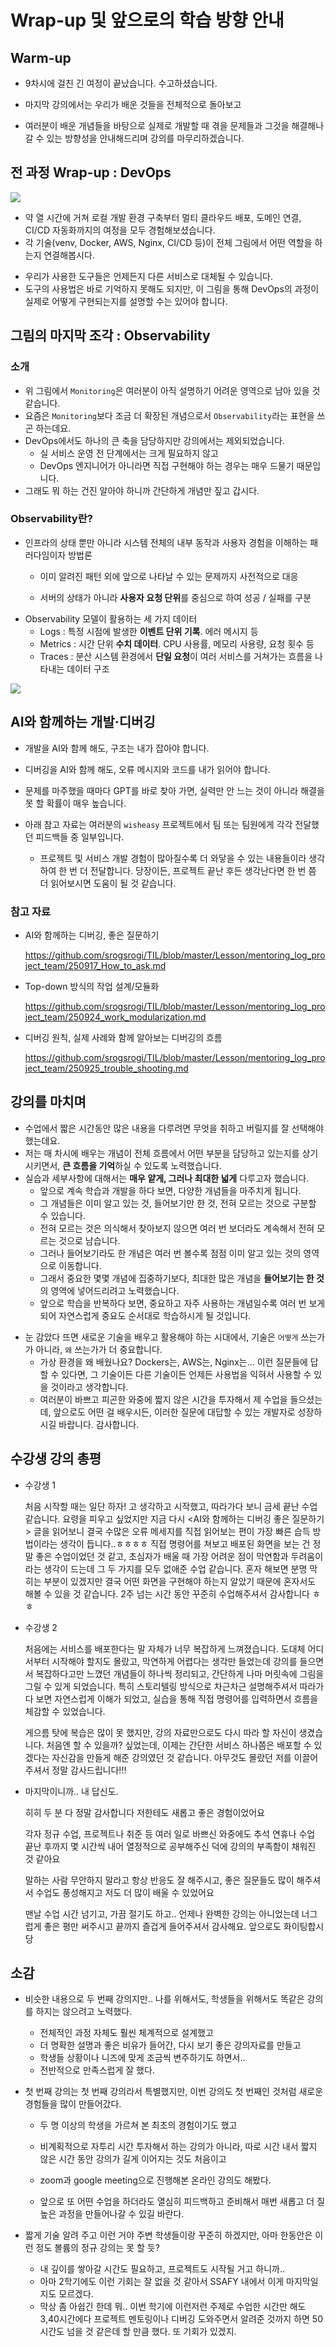 # Wrap-up 및 앞으로의 학습 방향 안내



## Warm-up

* 9차시에 걸친 긴 여정이 끝났습니다. 수고하셨습니다.

* 마지막 강의에서는 우리가 배운 것들을 전체적으로 돌아보고

* 여러분이 배운 개념들을 바탕으로 실제로 개발할 때 겪을 문제들과 그것을 해결해나갈 수 있는 방향성을 안내해드리며 강의를 마무리하겠습니다.

  

## 전 과정 Wrap-up : DevOps

![](./devops.jpg)



*   약 열 시간에 거쳐 로컬 개발 환경 구축부터 멀티 클라우드 배포, 도메인 연결, CI/CD 자동화까지의 여정을 모두 경험해보셨습니다.
*   각 기술(venv, Docker, AWS, Nginx, CI/CD 등)이 전체 그림에서 어떤 역할을 하는지 연결해봅시다.

- 우리가 사용한 도구들은 언제든지 다른 서비스로 대체될 수 있습니다.
- 도구의 사용법은 바로 기억하지 못해도 되지만, 이 그림을 통해 DevOps의 과정이 실제로 어떻게 구현되는지를 설명할 수는 있어야 합니다.



## 그림의 마지막 조각 : Observability

### 소개

*   위 그림에서 `Monitoring`은 여러분이 아직 설명하기 어려운 영역으로 남아 있을 것 같습니다.
*   요즘은 `Monitoring`보다 조금 더 확장된 개념으로서 `Observability`라는 표현을 쓰곤 하는데요.
*   DevOps에서도 하나의 큰 축을 담당하지만 강의에서는 제외되었습니다.
    *   실 서비스 운영 전 단계에서는 크게 필요하지 않고
    *   DevOps 엔지니어가 아니라면 직접 구현해야 하는 경우는 매우 드물기 때문입니다.
*   그래도 뭐 하는 건진 알아야 하니까 간단하게 개념만 짚고 갑시다.



### Observability란?

*   인프라의 상태 뿐만 아니라 시스템 전체의 내부 동작과 사용자 경험을 이해하는 패러다임이자 방법론
    *   이미 알려진 패턴 외에 앞으로 나타날 수 있는 문제까지 사전적으로 대응

    *   서버의 상태가 아니라 **사용자 요청 단위**를 중심으로 하여 성공 / 실패를 구분

- Observability 모델이 활용하는 세 가지 데이터
  - Logs : 특정 시점에 발생한 **이벤트 단위 기록**. 에러 메시지 등
  - Metrics : 시간 단위 **수치 데이터**. CPU 사용률, 메모리 사용량, 요청 횟수 등
  - Traces : 분산 시스템 환경에서 **단일 요청**이 여러 서비스를 거쳐가는 흐름을 나타내는 데이터 구조

![](./observability1.png)



## AI와 함께하는 개발·디버깅

- 개발을 AI와 함께 해도, 구조는 내가 잡아야 합니다.

- 디버깅을 AI와 함께 해도, 오류 메시지와 코드를 내가 읽어야 합니다.

- 문제를 마주했을 때마다 GPT를 바로 찾아 가면, 실력만 안 느는 것이 아니라 해결을 못 할 확률이 매우 높습니다.

- 아래 참고 자료는 여러분의 `wisheasy` 프로젝트에서 팀 또는 팀원에게 각각 전달했던 피드백들 중 일부입니다.
  - 프로젝트 및 서비스 개발 경험이 많아질수록 더 와닿을 수 있는 내용들이라 생각하여 한 번 더 전달합니다. 당장이든, 프로젝트 끝난 후든 생각난다면 한 번 쯤 더 읽어보시면 도움이 될 것 같습니다.



### 참고 자료

- AI와 함께하는 디버깅, 좋은 질문하기

  https://github.com/srogsrogi/TIL/blob/master/Lesson/mentoring_log_project_team/250917_How_to_ask.md

- Top-down 방식의 작업 설계/모듈화

  https://github.com/srogsrogi/TIL/blob/master/Lesson/mentoring_log_project_team/250924_work_modularization.md

- 디버깅 원칙, 실제 사례와 함께 알아보는 디버깅의 흐름

  https://github.com/srogsrogi/TIL/blob/master/Lesson/mentoring_log_project_team/250925_trouble_shooting.md



## 강의를 마치며

*   수업에서 짧은 시간동안 많은 내용을 다루려면 무엇을 취하고 버릴지를 잘 선택해야 했는데요.
*   저는 매 차시에 배우는 개념이 전체 흐름에서 어떤 부분을 담당하고 있는지를 상기시키면서, **큰 흐름을 기억**하실 수 있도록 노력했습니다.
*   실습과 세부사항에 대해서는 **매우 얕게, 그러나 최대한 넓게** 다루고자 했습니다.
    - 앞으로 계속 학습과 개발을 하다 보면, 다양한 개념들을 마주치게 됩니다.
    - 그 개념들은 이미 알고 있는 것, 들어보기만 한 것, 전혀 모르는 것으로 구분할 수 있습니다.
    - 전혀 모르는 것은 의식해서 찾아보지 않으면 여러 번 보더라도 계속해서 전혀 모르는 것으로 남습니다.
    - 그러나 들어보기라도 한 개념은 여러 번 볼수록 점점 이미 알고 있는 것의 영역으로 이동합니다.
    - 그래서 중요한 몇몇 개념에 집중하기보다, 최대한 많은 개념을 **들어보기는 한 것**의 영역에 넣어드리려고 노력했습니다.
    - 앞으로 학습을 반복하다 보면, 중요하고 자주 사용하는 개념일수록 여러 번 보게 되어 자연스럽게 중요도 순서대로 학습하시게 될 것입니다.

- 눈 감았다 뜨면 새로운 기술을 배우고 활용해야 하는 시대에서, 기술은 `어떻게` 쓰는가가 아니라, `왜` 쓰는가가 더 중요합니다.
  - 가상 환경을 왜 배웠나요? Dockers는, AWS는, Nginx는... 이런 질문들에 답할 수 있다면, 그 기술이든 다른 기술이든 언제든 사용법을 익혀서 사용할 수 있을 것이라고 생각합니다.
  - 여러분이 바쁘고 피곤한 와중에 짧지 않은 시간을 투자해서 제 수업을 들으셨는데, 앞으로도 어떤 걸 배우시든, 이러한 질문에 대답할 수 있는 개발자로 성장하시길 바랍니다. 감사합니다.



## 수강생 강의 총평

- 수강생 1

  처음 시작할 때는 일단 하자! 고 생각하고 시작했고, 따라가다 보니 금세 끝난 수업 같습니다. 요령을 피우고 싶었지만 지금 다시 <AI와 함께하는 디버깅 좋은 질문하기> 글을 읽어보니 결국 수많은 오류 메세지를 직접 읽어보는 편이 가장 빠른 습득 방법이라는 생각이 듭니다..ㅎㅎㅎㅎ 직접 명령어를 쳐보고 배포된 화면을 보는 건 정말 좋은 수업이었던 것 같고, 초심자가 배울 때 가장 어려운 점이 막연함과 두려움이라는 생각이 드는데 그 두 가지를 모두 없애준 수업 같습니다. 혼자 해보면 분명 막히는 부분이 있겠지만 결국 어떤 화면을 구현해야 하는지 알았기 때문에 혼자서도 해볼 수 있을 것 같습니다. 2주 넘는 시간 동안 꾸준히 수업해주셔서 감사합니다 ㅎㅎ

- 수강생 2

  처음에는 서비스를 배포한다는 말 자체가 너무 복잡하게 느껴졌습니다. 도대체 어디서부터 시작해야 할지도 몰랐고, 막연하게 어렵다는 생각만 들었는데 강의를 들으면서 복잡하다고만 느꼈던 개념들이 하나씩 정리되고, 간단하게 나마 머릿속에 그림을 그릴 수 있게 되었습니다. 특히 스토리텔링 방식으로 차근차근 설명해주셔서 따라가다 보면 자연스럽게 이해가 되었고, 실습을 통해 직접 명령어를 입력하면서 흐름을 체감할 수 있었습니다.
  
  게으름 탓에 복습은 많이 못 했지만, 강의 자료만으로도 다시 따라 할 자신이 생겼습니다. 처음엔  할 수 있을까? 싶었는데, 이제는  간단한 서비스 하나쯤은 배포할 수 있겠다는 자신감을 만들게 해준 강의였던 것 같습니다. 아무것도 몰랐던 저를 이끌어주셔서 정말 감사드립니다!!!

- 마지막이니까.. 내 답신도.

  히히 두 분 다 정말 감사합니다 저한테도 새롭고 좋은 경험이었어요

  각자 정규 수업, 프로젝트나 취준 등 여러 일로 바쁘신 와중에도 추석 연휴나 수업 끝난 후까지 몇 시간씩 내어 열정적으로 공부해주신 덕에 강의의 부족함이 채워진 것 같아요

  말하는 사람 무안하지 말라고 항상 반응도 잘 해주시고, 좋은 질문들도 많이 해주셔서 수업도 풍성해지고 저도 더 많이 배울 수 있었어요

  맨날 수업 시간 넘기고, 가끔 절기도 하고.. 언제나 완벽한 강의는 아니었는데 너그럽게 좋은 평만 써주시고 끝까지 즐겁게 들어주셔서 감사해요. 앞으로도 화이팅합시당



## 소감

- 비슷한 내용으로 두 번째 강의지만.. 나를 위해서도, 학생들을 위해서도 똑같은 강의를 하지는 않으려고 노력했다.

  - 전체적인 과정 자체도 훨씬 체계적으로 설계했고
  - 더 명확한 설명과 좋은 비유가 들어간, 다시 보기 좋은 강의자료를 만들고
  - 학생들 상황이나 니즈에 맞게 조금씩 변주하기도 하면서..
  - 전반적으로 만족스럽게 잘 했다.

- 첫 번째 강의는 첫 번째 강의라서 특별했지만, 이번 강의도 첫 번째인 것처럼 새로운 경험들을 많이 만들어갔다.

  - 두 명 이상의 학생을 가르쳐 본 최초의 경험이기도 했고
  - 비계획적으로 자투리 시간 투자해서 하는 강의가 아니라, 따로 시간 내서 짧지 않은 시간 동안 강의가 길게 이어지는 것도 처음이고

  - zoom과 google meeting으로 진행해본 온라인 강의도 해봤다.
  - 앞으로 또 어떤 수업을 하더라도 열심히 피드백하고 준비해서 매번 새롭고 더 질 높은 과정을 만들어나갈 수 있길 바란다.

- 짧게 기술 알려 주고 이런 거야 주변 학생들이랑 꾸준히 하겠지만, 아마 한동안은 이런 정도 볼륨의 정규 강의는 못 할 듯?
  - 내 깊이를 쌓아갈 시간도 필요하고, 프로젝트도 시작될 거고 하니까..
  - 아마 2학기에도 이런 기회는 잘 없을 것 같아서 SSAFY 내에서 이게 마지막일지도 모르겠다.
  - 막상 좀 아쉽긴 한데 뭐.. 이번 학기에 이런저런 주제로  수업한 시간만 해도 3,40시간에다 프로젝트 멘토링이나 디버깅 도와주면서 알려준 것까지 하면 50시간도 넘을 것 같은데 할 만큼 했다. 또 기회가 있겠지.
